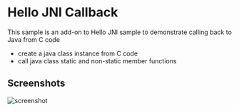 # Hello JNI Callback

This sample is an add-on to Hello JNI sample to demonstrate calling back to Java
from C code

- create a java class instance from C code
- call java class static and non-static member functions

## Screenshots

![screenshot](screenshot.png)
